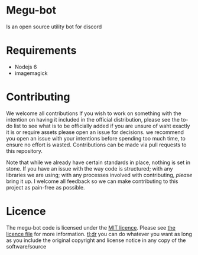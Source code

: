 # Megu-bot
Is an open source utility bot for discord

# Requirements

- Nodejs 6
- imagemagick

# Contributing

We welcome all contributions If you wish to work on something with the intention on having it included in the official distribution, please see the to-do list to see what is to be officially added if you are unsure of waht exactly it is or require assets please open an issue for decisions. we recommend you open an issue with your intentions before spending too much time, to ensure no effort is wasted. Contributions can be made via pull requests to this repository.

Note that while we already have certain standards in place, nothing is set in stone. If you have an issue with the way code is structured; with any libraries we are using; with any processes involved with contributing, *please* bring it up. I welcome all feedback so we can make contributing to this project as pain-free as possible.

# Licence

The megu-bot code is licensed under the [MIT licence](https://opensource.org/licenses/MIT). Please see [the licence file](https://github.com/SloppierKitty7/megu-bot/blob/master/LICENSE) for more information. [tl;dr](https://tldrlegal.com/license/mit-license) you can do whatever you want as long as you include the original copyright and license notice in any copy of the software/source
